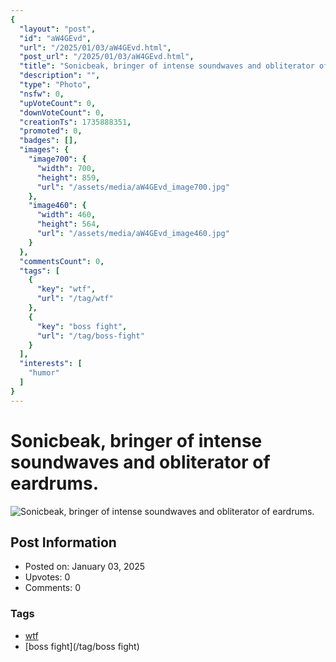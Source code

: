 ```yaml
---
{
  "layout": "post",
  "id": "aW4GEvd",
  "url": "/2025/01/03/aW4GEvd.html",
  "post_url": "/2025/01/03/aW4GEvd.html",
  "title": "Sonicbeak, bringer of intense soundwaves and obliterator of eardrums.",
  "description": "",
  "type": "Photo",
  "nsfw": 0,
  "upVoteCount": 0,
  "downVoteCount": 0,
  "creationTs": 1735888351,
  "promoted": 0,
  "badges": [],
  "images": {
    "image700": {
      "width": 700,
      "height": 859,
      "url": "/assets/media/aW4GEvd_image700.jpg"
    },
    "image460": {
      "width": 460,
      "height": 564,
      "url": "/assets/media/aW4GEvd_image460.jpg"
    }
  },
  "commentsCount": 0,
  "tags": [
    {
      "key": "wtf",
      "url": "/tag/wtf"
    },
    {
      "key": "boss fight",
      "url": "/tag/boss-fight"
    }
  ],
  "interests": [
    "humor"
  ]
}
---
```


# Sonicbeak, bringer of intense soundwaves and obliterator of eardrums.

![Sonicbeak, bringer of intense soundwaves and obliterator of eardrums.](/assets/media/aW4GEvd_image700.jpg)

## Post Information

- Posted on: January 03, 2025
- Upvotes: 0
- Comments: 0

### Tags

- [wtf](/tag/wtf)
- [boss fight](/tag/boss fight)
